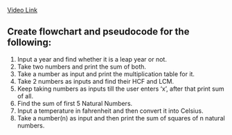 [Video Link](https://youtu.be/lhELGQAV4gg)

## Create flowchart and pseudocode for the following:

1. Input a year and find whether it is a leap year or not.
2. Take two numbers and print the sum of both.
3. Take a number as input and print the multiplication table for it.
4. Take 2 numbers as inputs and find their HCF and LCM.
5. Keep taking numbers as inputs till the user enters ‘x’, after that print sum of all.
6. Find the sum of first 5 Natural Numbers.
7. Input a temperature in fahrenheit and then convert it into Celsius.
8. Take a number(n) as input and then print the sum of squares of n natural numbers.
